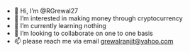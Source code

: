 - 👋 Hi, I’m @RGrewal27
- 👀 I’m interested in making money through cryptocurrency
- 🌱 I’m currently learning nothing 
- 💞️ I’m looking to collaborate on one to one basis
- 📫 please reach me via email grewalranjit@yahoo.com 

<!---
RGrewal27/RGrewal27 is a ✨ special ✨ repository because its `README.md` (this file) appears on your GitHub profile.
You can click the Preview link to take a look at your changes.
--->
